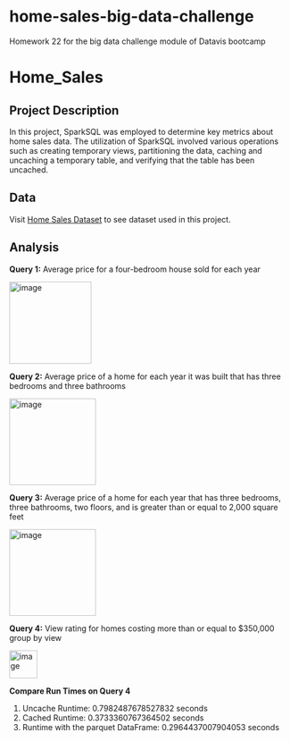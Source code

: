 # home-sales-big-data-challenge
Homework 22 for the big data challenge module of Datavis bootcamp

# Home_Sales

## Project Description
In this project, SparkSQL was employed to determine key metrics about home sales data. The utilization of SparkSQL involved various operations such as creating temporary views, partitioning the data, caching and uncaching a temporary table, and verifying that the table has been uncached.

## Data
Visit [Home Sales Dataset](https://2u-data-curriculum-team.s3.amazonaws.com/dataviz-classroom/v1.2/22-big-data/home_sales_revised.csv) to see dataset used in this project. 

## Analysis
**Query 1:** Average price for a four-bedroom house sold for each year

  <img width="147" alt="image" src="https://github.com/priyajainnyc/home-sales-big-data-challenge/assets/124069684/aaec30fa-0d4c-475b-a7ce-61741aaf1fa4">

**Query 2:** Average price of a home for each year it was built that has three bedrooms and three bathrooms 
 
  <img width="155" alt="image" src="https://github.com/priyajainnyc/home-sales-big-data-challenge/assets/124069684/37d22975-b6e5-409a-a2db-4a9725912a4f">

**Query 3:** Average price of a home for each year that has three bedrooms, three bathrooms, two floors, and is greater than or equal to 2,000 square feet

  <img width="155" alt="image" src="https://github.com/priyajainnyc/home-sales-big-data-challenge/assets/124069684/ddd79553-844f-4e18-a8ec-de33712194b6">

**Query 4:** View rating for homes costing more than or equal to $350,000 group by view
 
  <img width="50" alt="image" src="https://github.com/priyajainnyc/home-sales-big-data-challenge/assets/124069684/98e2470a-4304-45f1-a1ee-8dddf8320def">

**Compare Run Times on Query 4**
1. Uncache Runtime: 0.7982487678527832 seconds
2. Cached Runtime: 0.3733360767364502 seconds
3. Runtime with the parquet DataFrame: 0.2964437007904053 seconds
